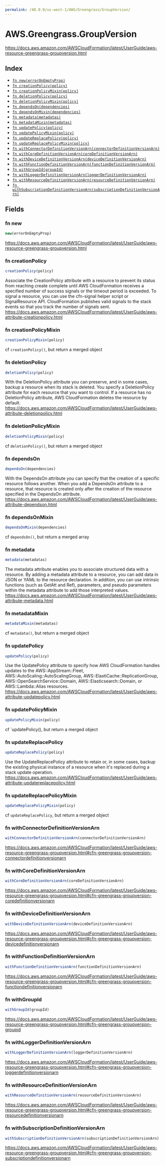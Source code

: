 ```yaml
---
permalink: /48.0.0/us-west-1/AWS/Greengrass/GroupVersion/
---
```


# AWS.Greengrass.GroupVersion

https://docs.aws.amazon.com/AWSCloudFormation/latest/UserGuide/aws-resource-greengrass-groupversion.html

## Index

* [`fn new(errorOnEmptyProp)`](#fn-new)
* [`fn creationPolicy(policy)`](#fn-creationpolicy)
* [`fn creationPolicyMixin(policy)`](#fn-creationpolicymixin)
* [`fn deletionPolicy(policy)`](#fn-deletionpolicy)
* [`fn deletionPolicyMixin(policy)`](#fn-deletionpolicymixin)
* [`fn dependsOn(dependencies)`](#fn-dependson)
* [`fn dependsOnMixin(dependencies)`](#fn-dependsonmixin)
* [`fn metadata(metadatas)`](#fn-metadata)
* [`fn metadataMixin(metadatas)`](#fn-metadatamixin)
* [`fn updatePolicy(policy)`](#fn-updatepolicy)
* [`fn updatePolicyMixin(policy)`](#fn-updatepolicymixin)
* [`fn updateReplacePolicy(policy)`](#fn-updatereplacepolicy)
* [`fn updateReplacePolicyMixin(policy)`](#fn-updatereplacepolicymixin)
* [`fn withConnectorDefinitionVersionArn(connectorDefinitionVersionArn)`](#fn-withconnectordefinitionversionarn)
* [`fn withCoreDefinitionVersionArn(coreDefinitionVersionArn)`](#fn-withcoredefinitionversionarn)
* [`fn withDeviceDefinitionVersionArn(deviceDefinitionVersionArn)`](#fn-withdevicedefinitionversionarn)
* [`fn withFunctionDefinitionVersionArn(functionDefinitionVersionArn)`](#fn-withfunctiondefinitionversionarn)
* [`fn withGroupId(groupId)`](#fn-withgroupid)
* [`fn withLoggerDefinitionVersionArn(loggerDefinitionVersionArn)`](#fn-withloggerdefinitionversionarn)
* [`fn withResourceDefinitionVersionArn(resourceDefinitionVersionArn)`](#fn-withresourcedefinitionversionarn)
* [`fn withSubscriptionDefinitionVersionArn(subscriptionDefinitionVersionArn)`](#fn-withsubscriptiondefinitionversionarn)

## Fields

### fn new

```ts
new(errorOnEmptyProp)
```

https://docs.aws.amazon.com/AWSCloudFormation/latest/UserGuide/aws-resource-greengrass-groupversion.html

### fn creationPolicy

```ts
creationPolicy(policy)
```

Associate the CreationPolicy attribute with a resource to prevent its status from reaching create complete until AWS CloudFormation receives a specified number of success signals or the timeout period is exceeded. To signal a resource, you can use the cfn-signal helper script or SignalResource API. CloudFormation publishes valid signals to the stack events so that you track the number of signals sent. 
https://docs.aws.amazon.com/AWSCloudFormation/latest/UserGuide/aws-attribute-creationpolicy.html

### fn creationPolicyMixin

```ts
creationPolicyMixin(policy)
```

cf `creationPolicy()`, but return a merged object

### fn deletionPolicy

```ts
deletionPolicy(policy)
```

With the DeletionPolicy attribute you can preserve, and in some cases, backup a resource when its stack is deleted. You specify a DeletionPolicy attribute for each resource that you want to control. If a resource has no DeletionPolicy attribute, AWS CloudFormation deletes the resource by default. 
https://docs.aws.amazon.com/AWSCloudFormation/latest/UserGuide/aws-attribute-deletionpolicy.html

### fn deletionPolicyMixin

```ts
deletionPolicyMixin(policy)
```

cf `deletionPolicy()`, but return a merged object

### fn dependsOn

```ts
dependsOn(dependencies)
```

With the DependsOn attribute you can specify that the creation of a specific resource follows another. When you add a DependsOn attribute to a resource, that resource is created only after the creation of the resource specified in the DependsOn attribute. 
https://docs.aws.amazon.com/AWSCloudFormation/latest/UserGuide/aws-attribute-dependson.html

### fn dependsOnMixin

```ts
dependsOnMixin(dependencies)
```

cf `dependsOn()`, but return a merged array

### fn metadata

```ts
metadata(metadatas)
```

The metadata attribute enables you to associate structured data with a resource. By adding a metadata attribute to a resource, you can add data in JSON or YAML to the resource declaration. In addition, you can use intrinsic functions (such as GetAtt and Ref), parameters, and pseudo parameters within the metadata attribute to add those interpreted values. 
https://docs.aws.amazon.com/AWSCloudFormation/latest/UserGuide/aws-attribute-metadata.html

### fn metadataMixin

```ts
metadataMixin(metadatas)
```

cf `metadata()`, but return a merged object

### fn updatePolicy

```ts
updatePolicy(policy)
```

Use the UpdatePolicy attribute to specify how AWS CloudFormation handles updates to the AWS::AppStream::Fleet, AWS::AutoScaling::AutoScalingGroup, AWS::ElastiCache::ReplicationGroup, AWS::OpenSearchService::Domain, AWS::Elasticsearch::Domain, or AWS::Lambda::Alias resources. 
https://docs.aws.amazon.com/AWSCloudFormation/latest/UserGuide/aws-attribute-updatepolicy.html

### fn updatePolicyMixin

```ts
updatePolicyMixin(policy)
```

cf `updatePolicy(), but return a merged object

### fn updateReplacePolicy

```ts
updateReplacePolicy(policy)
```

Use the UpdateReplacePolicy attribute to retain or, in some cases, backup the existing physical instance of a resource when it's replaced during a stack update operation. 
https://docs.aws.amazon.com/AWSCloudFormation/latest/UserGuide/aws-attribute-updatereplacepolicy.html

### fn updateReplacePolicyMixin

```ts
updateReplacePolicyMixin(policy)
```

cf `updateReplacePolicy`, but return a merged object

### fn withConnectorDefinitionVersionArn

```ts
withConnectorDefinitionVersionArn(connectorDefinitionVersionArn)
```

https://docs.aws.amazon.com/AWSCloudFormation/latest/UserGuide/aws-resource-greengrass-groupversion.html#cfn-greengrass-groupversion-connectordefinitionversionarn

### fn withCoreDefinitionVersionArn

```ts
withCoreDefinitionVersionArn(coreDefinitionVersionArn)
```

https://docs.aws.amazon.com/AWSCloudFormation/latest/UserGuide/aws-resource-greengrass-groupversion.html#cfn-greengrass-groupversion-coredefinitionversionarn

### fn withDeviceDefinitionVersionArn

```ts
withDeviceDefinitionVersionArn(deviceDefinitionVersionArn)
```

https://docs.aws.amazon.com/AWSCloudFormation/latest/UserGuide/aws-resource-greengrass-groupversion.html#cfn-greengrass-groupversion-devicedefinitionversionarn

### fn withFunctionDefinitionVersionArn

```ts
withFunctionDefinitionVersionArn(functionDefinitionVersionArn)
```

https://docs.aws.amazon.com/AWSCloudFormation/latest/UserGuide/aws-resource-greengrass-groupversion.html#cfn-greengrass-groupversion-functiondefinitionversionarn

### fn withGroupId

```ts
withGroupId(groupId)
```

https://docs.aws.amazon.com/AWSCloudFormation/latest/UserGuide/aws-resource-greengrass-groupversion.html#cfn-greengrass-groupversion-groupid

### fn withLoggerDefinitionVersionArn

```ts
withLoggerDefinitionVersionArn(loggerDefinitionVersionArn)
```

https://docs.aws.amazon.com/AWSCloudFormation/latest/UserGuide/aws-resource-greengrass-groupversion.html#cfn-greengrass-groupversion-loggerdefinitionversionarn

### fn withResourceDefinitionVersionArn

```ts
withResourceDefinitionVersionArn(resourceDefinitionVersionArn)
```

https://docs.aws.amazon.com/AWSCloudFormation/latest/UserGuide/aws-resource-greengrass-groupversion.html#cfn-greengrass-groupversion-resourcedefinitionversionarn

### fn withSubscriptionDefinitionVersionArn

```ts
withSubscriptionDefinitionVersionArn(subscriptionDefinitionVersionArn)
```

https://docs.aws.amazon.com/AWSCloudFormation/latest/UserGuide/aws-resource-greengrass-groupversion.html#cfn-greengrass-groupversion-subscriptiondefinitionversionarn